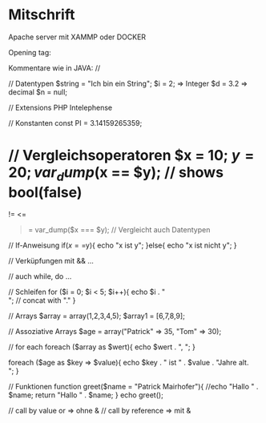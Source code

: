 # Mitschrift

Apache server mit XAMMP oder DOCKER

Opening tag:
<?php
Closing tag: (not needed if only php)
?>


Kommentare wie in JAVA: //

// Datentypen
$string = "Ich bin ein String";
$i = 2; => Integer
$d = 3.2 => decimal
$n = null;

// Extensions
PHP Intelephense


// Konstanten
const PI = 3.14159265359;

// Vergleichsoperatoren
$x = 10;
$y = 20;
var_dump($x == $y); // shows bool(false)
==
!=
<=
>=
var_dump($x === $y); // Vergleicht auch Datentypen

// If-Anweisung
if($x==$y){
    echo "x ist y";
}else{
    echo "x ist nicht y";
}


// Verküpfungen mit && ...

// auch while, do ...

// Schleifen
for ($i = 0; $i < 5; $i++){
    echo $i . "<br>"; // concat with "."
}

// Arrays
$array = array(1,2,3,4,5);
$array1 = [6,7,8,9];

// Assoziative Arrays
$age = array("Patrick" => 35, "Tom" => 30);


// for each
foreach ($array as $wert){
    echo $wert . ", ";
}

foreach ($age as $key => $value){
    echo $key . " ist " . $value . "Jahre alt.<br>";
}

// Funktionen
function greet($name = "Patrick Mairhofer"){
    //echo "Hallo " . $name;
    return "Hallo " . $name;
}
echo greet();


// call by value or => ohne &
// call by reference => mit &